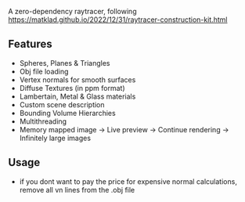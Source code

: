 A zero-dependency raytracer, following https://matklad.github.io/2022/12/31/raytracer-construction-kit.html

## Features
- Spheres, Planes & Triangles
- Obj file loading
 - Vertex normals for smooth surfaces
 - Diffuse Textures (in ppm format)
- Lambertain, Metal & Glass materials
- Custom scene description
- Bounding Volume Hierarchies
- Multithreading
- Memory mapped image
  -> Live preview
  -> Continue rendering
  -> Infinitely large images

## Usage
- if you dont want to pay the price for expensive normal calculations, remove all vn lines from the .obj file
